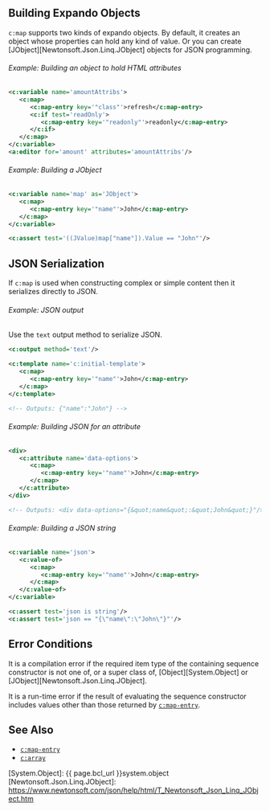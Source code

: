 
## Building Expando Objects

`c:map` supports two kinds of expando objects. By default, it creates an object whose properties can hold any kind of value. Or you can create [JObject][Newtonsoft.Json.Linq.JObject] objects for JSON programming.

<div class="note eg" markdown="1">

###### Example: Building an object to hold HTML attributes 

```xml
<c:variable name='amountAttribs'>
   <c:map>
      <c:map-entry key='"class"'>refresh</c:map-entry>
      <c:if test='readOnly'>
         <c:map-entry key='"readonly"'>readonly</c:map-entry>
      </c:if>
   </c:map>
</c:variable>
<a:editor for='amount' attributes='amountAttribs'/>
```

</div>

<div class="note eg" markdown="1">

###### Example: Building a JObject

```xml
<c:variable name='map' as='JObject'>
   <c:map>
      <c:map-entry key='"name"'>John</c:map-entry>
   </c:map>
</c:variable>

<c:assert test='((JValue)map["name"]).Value == "John"'/>
```

</div>

## JSON Serialization

If `c:map` is used when constructing complex or simple content then it serializes directly to JSON.

<div class="note eg" markdown="1">

###### Example: JSON output
Use the `text` output method to serialize JSON.

```xml
<c:output method='text'/>

<c:template name='c:initial-template'>
   <c:map>
      <c:map-entry key='"name"'>John</c:map-entry>
   </c:map>
</c:template>

<!-- Outputs: {"name":"John"} -->
```

</div>

<div class="note eg" markdown="1">

###### Example: Building JSON for an attribute

```xml
<div>
   <c:attribute name='data-options'>
      <c:map>
         <c:map-entry key='"name"'>John</c:map-entry>
      </c:map>
   </c:attribute>
</div>

<!-- Outputs: <div data-options="{&quot;name&quot;:&quot;John&quot;}"/> -->
```

</div>

<div class="note eg" markdown="1">

###### Example: Building a JSON string

```xml
<c:variable name='json'>
   <c:value-of>
      <c:map>
         <c:map-entry key='"name"'>John</c:map-entry>
      </c:map>
   </c:value-of>
</c:variable>

<c:assert test='json is string'/>
<c:assert test='json == "{\"name\":\"John\"}"'/>
```

</div>

## Error Conditions

It is a compilation error if the required item type of the containing sequence constructor is not one of, or a super class of, [Object][System.Object] or [JObject][Newtonsoft.Json.Linq.JObject].

It is a run-time error if the result of evaluating the sequence constructor includes values other than those returned by [`c:map-entry`](map-entry.html).

## See Also

- [`c:map-entry`](map-entry.html)
- [`c:array`](array.html)

[System.Object]: {{ page.bcl_url }}system.object
[Newtonsoft.Json.Linq.JObject]: https://www.newtonsoft.com/json/help/html/T_Newtonsoft_Json_Linq_JObject.htm
